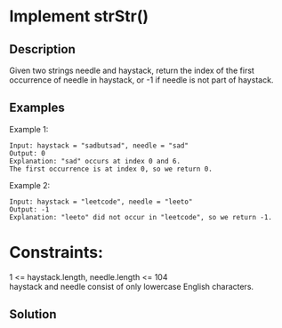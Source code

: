 # Implement strStr()

## Description
Given two strings needle and haystack, return the index of the first occurrence of needle in haystack, or -1 if needle is not part of haystack.

## Examples
Example 1:
~~~
Input: haystack = "sadbutsad", needle = "sad"
Output: 0
Explanation: "sad" occurs at index 0 and 6.
The first occurrence is at index 0, so we return 0.
~~~

Example 2:
~~~
Input: haystack = "leetcode", needle = "leeto"
Output: -1
Explanation: "leeto" did not occur in "leetcode", so we return -1.
~~~

# Constraints:

1 <= haystack.length, needle.length <= 104    
haystack and needle consist of only lowercase English characters.


## Solution

